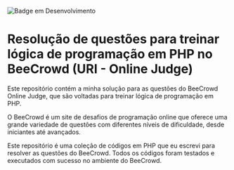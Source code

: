 ![Badge em Desenvolvimento](http://img.shields.io/static/v1?label=STATUS&message=EM%20DESENVOLVIMENTO&color=GREEN&style=for-the-badge)

# Resolução de questões para treinar lógica de programação em PHP no BeeCrowd (URI - Online Judge)

Este repositório contém a minha solução para as questões do BeeCrowd Online Judge, que são voltadas para treinar lógica de programação em PHP.

O BeeCrowd é um site de desafios de programação online que oferece uma grande variedade de questões com diferentes níveis de dificuldade, desde iniciantes até avançados.

Este repositório é uma coleção de códigos em PHP que eu escrevi para resolver as questões do BeeCrowd. Todos os códigos foram testados e executados com sucesso no ambiente do BeeCrowd.

